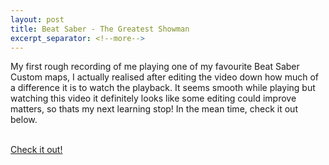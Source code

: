 ```yaml
---
layout: post
title: Beat Saber - The Greatest Showman
excerpt_separator: <!--more-->
---
```


My first rough recording of me playing one of my favourite Beat Saber Custom maps, I actually realised after editing the video down
how much of a difference it is to watch the playback. It seems smooth while playing but watching this video it definitely looks like some editing could improve matters, so thats my next learning stop! In the mean time, check it out below.<br><br>

<a href="https://www.youtube.com/watch?v=zjub07lF6DI">Check it out!</a>
